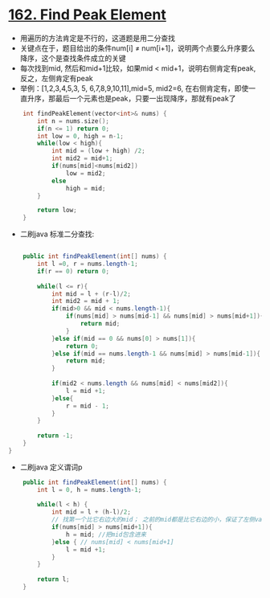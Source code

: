 # [162. Find Peak Element](https://leetcode.com/problems/find-peak-element/#/description)
* 用遍历的方法肯定是不行的，这道题是用二分查找
* 关键点在于，题目给出的条件num[i] ≠ num[i+1]，说明两个点要么升序要么降序，这个是查找条件成立的关键
* 每次找到mid, 然后和mid+1比较，如果mid < mid+1，说明右侧肯定有peak,反之，左侧肯定有peak
* 举例：[1,2,3,4,5,3,    5,   6,7,8,9,10,11],mid=5, mid2=6, 在右侧肯定有，即使一直升序，那最后一个元素也是peak，只要一出现降序，那就有peak了

```C++
    int findPeakElement(vector<int>& nums) {
        int n = nums.size();
        if(n <= 1) return 0;
        int low = 0, high = n-1;
        while(low < high){
            int mid = (low + high) /2;
            int mid2 = mid+1;
            if(nums[mid]<nums[mid2])
                low = mid2;
            else
                high = mid;
        }

        return low;
    }

```

* 二刷java 标准二分查找:

```java

    public int findPeakElement(int[] nums) {
        int l =0, r = nums.length-1;
        if(r == 0) return 0;
        
        while(l <= r){
            int mid = l + (r-l)/2;
            int mid2 = mid + 1;
            if(mid>0 && mid < nums.length-1){
                if(nums[mid] > nums[mid-1] && nums[mid] > nums[mid+1]){
                    return mid;
                }
            }else if(mid == 0 && nums[0] > nums[1]){
                return 0;
            }else if(mid == nums.length-1 && nums[mid] > nums[mid-1]){
                return mid;
            }
            
            if(mid2 < nums.length && nums[mid] < nums[mid2]){
                l = mid +1;
            }else{
                r = mid - 1;
            }
        }
        
        return -1;
    }
}
```

* 二刷java 定义谓词p

```java
    public int findPeakElement(int[] nums) {
        int l = 0, h = nums.length-1;
        
        while(l < h) {
            int mid = l + (h-l)/2;
            // 找第一个比它右边大的mid； 之前的mid都是比它右边的小，保证了左侧valid
            if(nums[mid] > nums[mid+1]){
                h = mid; //把mid包含进来
            }else { // nums[mid] < nums[mid+1]
                l = mid +1;
            }
        }
        
        return l;
    }

```
